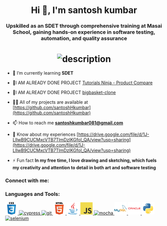 <h1 align="center">Hi 👋, I'm santosh kumbar</h1>
<h3 align="center">Upskilled as an SDET through comprehensive training at Masai School, gaining hands-on experience in software testing, automation, and quality assurance</h3>

<h1 align="center"><img src="https://blog.openreplay.com/images/testing-principles-levels-and-libraries/images/image1.gif" alt="description" width="300" height="200"></h1>


- 🌱 I’m currently learning **SDET**

- 🤝I AM ALREADY DONE PROJECT [Tutorials Ninja - Product Compare](https://github.com/santoshHkumbar/project-selenium_cypress_restassured01)

- 🤝I AM ALREADY DONE PROJECT [bigbasket-clone](https://github.com/santoshHkumbar/manual-project)

- 👨‍💻 All of my projects are available at [https://github.com/santoshHkumbar](https://github.com/santoshHkumbar)

- 📫 How to reach me **santoshkumbar081@gmail.com**

- 📄 Know about my experiences [https://drive.google.com/file/d/1J-LIlwB9CUCMxcVTB7TlmDzIKGfoI_QA/view?usp=sharing](https://drive.google.com/file/d/1J-LIlwB9CUCMxcVTB7TlmDzIKGfoI_QA/view?usp=sharing)

- ⚡ Fun fact **In my free time, I love drawing and sketching, which fuels my creativity and attention to detail in both art and software testing**

<h3 align="left">Connect with me:</h3>
<p align="left">
</p>

<h3 align="left">Languages and Tools:</h3>
<p align="left"> <a href="https://www.w3schools.com/css/" target="_blank" rel="noreferrer"> <img src="https://raw.githubusercontent.com/devicons/devicon/master/icons/css3/css3-original-wordmark.svg" alt="css3" width="40" height="40"/> </a> <a href="https://www.cypress.io" target="_blank" rel="noreferrer"> <img src="https://raw.githubusercontent.com/simple-icons/simple-icons/6e46ec1fc23b60c8fd0d2f2ff46db82e16dbd75f/icons/cypress.svg" alt="cypress" width="40" height="40"/> </a> <a href="https://git-scm.com/" target="_blank" rel="noreferrer"> <img src="https://www.vectorlogo.zone/logos/git-scm/git-scm-icon.svg" alt="git" width="40" height="40"/> </a> <a href="https://www.w3.org/html/" target="_blank" rel="noreferrer"> <img src="https://raw.githubusercontent.com/devicons/devicon/master/icons/html5/html5-original-wordmark.svg" alt="html5" width="40" height="40"/> </a> <a href="https://www.java.com" target="_blank" rel="noreferrer"> <img src="https://raw.githubusercontent.com/devicons/devicon/master/icons/java/java-original.svg" alt="java" width="40" height="40"/> </a> <a href="https://developer.mozilla.org/en-US/docs/Web/JavaScript" target="_blank" rel="noreferrer"> <img src="https://raw.githubusercontent.com/devicons/devicon/master/icons/javascript/javascript-original.svg" alt="javascript" width="40" height="40"/> </a> <a href="https://mochajs.org" target="_blank" rel="noreferrer"> <img src="https://www.vectorlogo.zone/logos/mochajs/mochajs-icon.svg" alt="mocha" width="40" height="40"/> </a> <a href="https://www.mysql.com/" target="_blank" rel="noreferrer"> <img src="https://raw.githubusercontent.com/devicons/devicon/master/icons/mysql/mysql-original-wordmark.svg" alt="mysql" width="40" height="40"/> </a> <a href="https://www.oracle.com/" target="_blank" rel="noreferrer"> <img src="https://raw.githubusercontent.com/devicons/devicon/master/icons/oracle/oracle-original.svg" alt="oracle" width="40" height="40"/> </a> <a href="https://www.python.org" target="_blank" rel="noreferrer"> <img src="https://raw.githubusercontent.com/devicons/devicon/master/icons/python/python-original.svg" alt="python" width="40" height="40"/> </a> <a href="https://www.selenium.dev" target="_blank" rel="noreferrer"> <img src="https://raw.githubusercontent.com/detain/svg-logos/780f25886640cef088af994181646db2f6b1a3f8/svg/selenium-logo.svg" alt="selenium" width="40" height="40"/> </a> </p>
